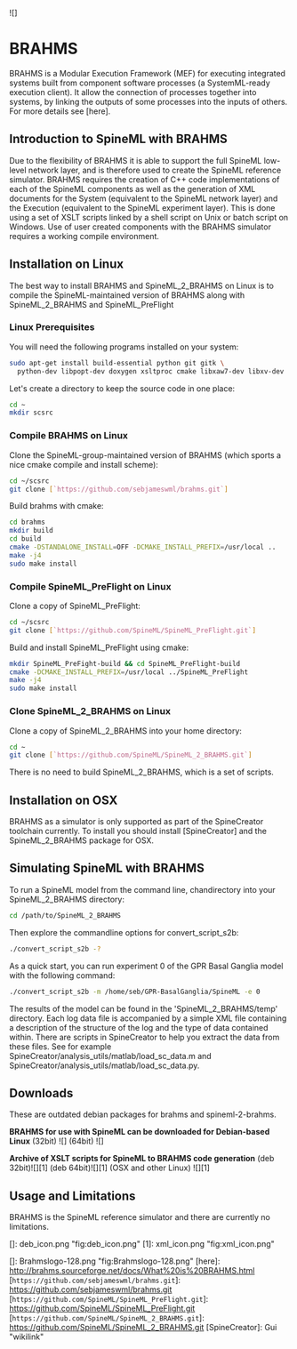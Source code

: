 ![] 
# BRAHMS

BRAHMS is a Modular Execution Framework (MEF) for executing integrated systems built from component software processes (a SystemML-ready execution client). It allow the connection of processes together into systems, by linking the outputs of some processes into the inputs of others. For more details see [here].

Introduction to SpineML with BRAHMS
-----------------------------------

Due to the flexibility of BRAHMS it is able to support the full SpineML low-level network layer, and is therefore used to create the SpineML reference simulator. BRAHMS requires the creation of C++ code implementations of each of the SpineML components as well as the generation of XML documents for the System (equivalent to the SpineML network layer) and the Execution (equivalent to the SpineML experiment layer). This is done using a set of XSLT scripts linked by a shell script on Unix or batch script on Windows. Use of user created components with the BRAHMS simulator requires a working compile environment.

Installation on Linux
---------------------

The best way to install BRAHMS and SpineML\_2\_BRAHMS on Linux is to compile the SpineML-maintained version of BRAHMS along with SpineML\_2\_BRAHMS and SpineML\_PreFlight

### Linux Prerequisites

You will need the following programs installed on your system:

``` bash
sudo apt-get install build-essential python git gitk \
  python-dev libpopt-dev doxygen xsltproc cmake libxaw7-dev libxv-dev
```

Let's create a directory to keep the source code in one place:

``` bash
cd ~
mkdir scsrc
```

### Compile BRAHMS on Linux

Clone the SpineML-group-maintained version of BRAHMS (which sports a nice cmake compile and install scheme):

``` bash
cd ~/scsrc
git clone [`https://github.com/sebjameswml/brahms.git`]
```

Build brahms with cmake:

``` bash
cd brahms
mkdir build
cd build
cmake -DSTANDALONE_INSTALL=OFF -DCMAKE_INSTALL_PREFIX=/usr/local ..
make -j4
sudo make install
```

### Compile SpineML\_PreFlight on Linux

Clone a copy of SpineML\_PreFlight:

``` bash
cd ~/scsrc
git clone [`https://github.com/SpineML/SpineML_PreFlight.git`]
```

Build and install SpineML\_PreFlight using cmake:

``` bash
mkdir SpineML_PreFight-build && cd SpineML_PreFlight-build
cmake -DCMAKE_INSTALL_PREFIX=/usr/local ../SpineML_PreFlight
make -j4
sudo make install
```

### Clone SpineML\_2\_BRAHMS on Linux

Clone a copy of SpineML\_2\_BRAHMS into your home directory:

``` bash
cd ~
git clone [`https://github.com/SpineML/SpineML_2_BRAHMS.git`]
```

There is no need to build SpineML\_2\_BRAHMS, which is a set of scripts.

Installation on OSX
-------------------

BRAHMS as a simulator is only supported as part of the SpineCreator toolchain currently. To install you should install [SpineCreator] and the SpineML\_2\_BRAHMS package for OSX.

Simulating SpineML with BRAHMS
------------------------------

To run a SpineML model from the command line, chandirectory into your SpineML\_2\_BRAHMS directory:

``` bash
cd /path/to/SpineML_2_BRAHMS
```

Then explore the commandline options for convert\_script\_s2b:

``` bash
./convert_script_s2b -?
```

As a quick start, you can run experiment 0 of the GPR Basal Ganglia model with the following command:

``` bash
./convert_script_s2b -m /home/seb/GPR-BasalGanglia/SpineML -e 0
```

The results of the model can be found in the 'SpineML\_2\_BRAHMS/temp' directory. Each log data file is accompanied by a simple XML file containing a description of the structure of the log and the type of data contained within. There are scripts in SpineCreator to help you extract the data from these files. See for example SpineCreator/analysis\_utils/matlab/load\_sc\_data.m and SpineCreator/analysis\_utils/matlab/load\_sc\_data.py.

Downloads
---------

These are outdated debian packages for brahms and spineml-2-brahms.

**BRAHMS for use with SpineML can be downloaded for Debian-based Linux** (32bit) ![] (64bit) ![]

**Archive of XSLT scripts for SpineML to BRAHMS code generation** (deb 32bit)![][1] (deb 64bit)![][1] (OSX and other Linux) ![][1]

Usage and Limitations
---------------------

BRAHMS is the SpineML reference simulator and there are currently no limitations.

  []: deb_icon.png "fig:deb_icon.png"
  [1]: xml_icon.png "fig:xml_icon.png"

  []: Brahmslogo-128.png "fig:Brahmslogo-128.png"
  [here]: http://brahms.sourceforge.net/docs/What%20is%20BRAHMS.html
  [`https://github.com/sebjameswml/brahms.git`]: https://github.com/sebjameswml/brahms.git
  [`https://github.com/SpineML/SpineML_PreFlight.git`]: https://github.com/SpineML/SpineML_PreFlight.git
  [`https://github.com/SpineML/SpineML_2_BRAHMS.git`]: https://github.com/SpineML/SpineML_2_BRAHMS.git
  [SpineCreator]: Gui "wikilink"

